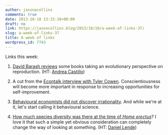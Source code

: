 ```yaml
---
author: jasonacollins
comments: true
date: 2013-10-18 13:15:18+00:00
draft: no
link: https://jasoncollins.blog/2013/10/18/a-week-of-links-37/
slug: a-week-of-links-37
title: A week of links
wordpress_id: 7743
---
```


Links this week:



	
  1. [David Barash reviews](http://chronicle.com/article/Sexthe-Single-Organism/142243/) some books taking an evolutionary perspective on reproduction. (HT: [Andrea Castillo](https://twitter.com/anjiecast))

	
  2. A cut from the [Econtalk interview with Tyler Cowen](http://economicspsychologypolicy.blogspot.com.au/2013/10/econtalk-tyler-cowen-discusses-his-new.html). Conscientiousness will become more important in response to increasing opportunities for self-improvement.

	
  3. [Behavioural economists did not discover irrationality](http://www.peterubel.com/2013/10/16/what-drives-me-crazy-about-the-popularity-of-behavioral-economics/). And while we're at it, let's start calling it behavioural science.

	
  4. [How much species diversity was there at the time of _Home erectus_](http://www.theguardian.com/science/2013/oct/17/skull-homo-erectus-human-evolution)? I love it that such a simple yet obvious consideration can completely change the way of looking at something. (HT: [Daniel Lende](https://twitter.com/daniel_lende))


